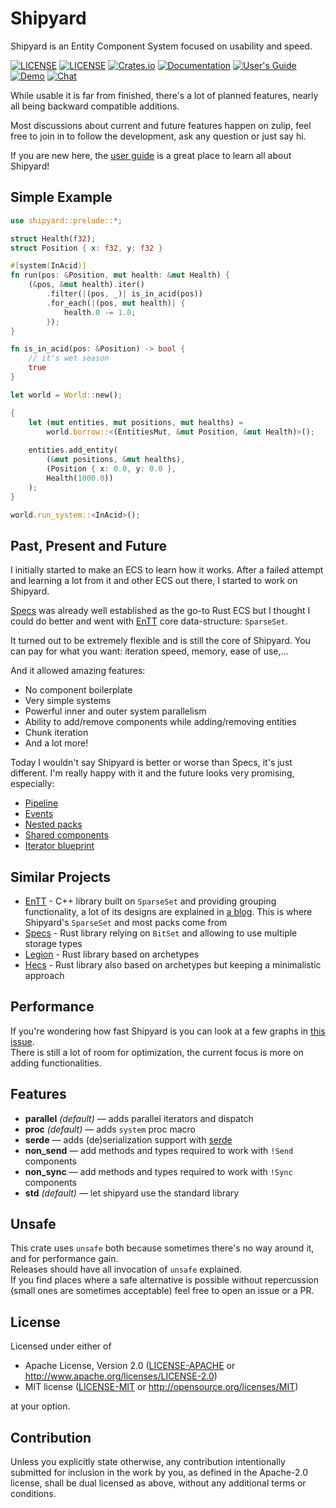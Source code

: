 # Shipyard

Shipyard is an Entity Component System focused on usability and speed.

[![LICENSE](https://img.shields.io/badge/license-MIT-blue.svg)](LICENSE-MIT)
[![LICENSE](https://img.shields.io/badge/license-apache-blue.svg)](LICENSE-APACHE)
[![Crates.io](https://img.shields.io/crates/v/shipyard.svg)](https://crates.io/crates/shipyard)
[![Documentation](https://docs.rs/shipyard/badge.svg)](https://docs.rs/shipyard)
[![User's Guide](https://img.shields.io/badge/user's%20guide-current-blueviolet)](https://leudz.github.io/shipyard/book)
[![Demo](https://img.shields.io/badge/demo-launch-yellow)](https://leudz.github.io/shipyard/demo)
[![Chat](https://img.shields.io/badge/zulip-join_chat-brightgreen.svg)](https://shipyard.zulipchat.com/join/zrakw74eyqongdul9bib769w/)

While usable it is far from finished, there's a lot of planned features, nearly all being backward compatible additions.

Most discussions about current and future features happen on zulip, feel free to join in to follow the development, ask any question or just say hi.

If you are new here, the [user guide](https://leudz.github.io/shipyard/book) is a great place to learn all about Shipyard!

## Simple Example
```rust
use shipyard::prelude::*;

struct Health(f32);
struct Position { x: f32, y: f32 }

#[system(InAcid)]
fn run(pos: &Position, mut health: &mut Health) {
    (&pos, &mut health).iter()
        .filter(|(pos, _)| is_in_acid(pos))
        .for_each(|(pos, mut health)| {
            health.0 -= 1.0;
        });
}

fn is_in_acid(pos: &Position) -> bool {
    // it's wet season
    true
}

let world = World::new();

{
    let (mut entities, mut positions, mut healths) =
        world.borrow::<(EntitiesMut, &mut Position, &mut Health)>();
   
    entities.add_entity(
        (&mut positions, &mut healths),
        (Position { x: 0.0, y: 0.0 },
        Health(1000.0))
    );
}

world.run_system::<InAcid>();
```

## Past, Present and Future

I initially started to make an ECS to learn how it works. After a failed attempt and learning a lot from it and other ECS out there, I started to work on Shipyard.

[Specs](https://github.com/amethyst/specs) was already well established as the go-to Rust ECS but I thought I could do better and went with [EnTT](https://github.com/skypjack/entt) core data-structure: `SparseSet`.

It turned out to be extremely flexible and is still the core of Shipyard. You can pay for what you want: iteration speed, memory, ease of use,...

And it allowed amazing features:
- No component boilerplate
- Very simple systems
- Powerful inner and outer system parallelism
- Ability to add/remove components while adding/removing entities
- Chunk iteration
- And a lot more!

Today I wouldn't say Shipyard is better or worse than Specs, it's just different. I'm really happy with it and the future looks very promising, especially:
- [Pipeline](https://github.com/leudz/shipyard/issues/44)
- [Events](https://github.com/leudz/shipyard/issues/22)
- [Nested packs](https://github.com/leudz/shipyard/issues/47)
- [Shared components](https://github.com/leudz/shipyard/issues/38)
- [Iterator blueprint](https://github.com/leudz/shipyard/issues/41)

## Similar Projects

- [EnTT](https://github.com/skypjack/entt) - C++ library built on `SparseSet` and providing grouping functionality, a lot of its designs are explained in [a blog](https://skypjack.github.io/). This is where Shipyard's `SparseSet` and most packs come from
- [Specs](https://github.com/amethyst/specs) - Rust library relying on `BitSet` and allowing to use multiple storage types
- [Legion](https://github.com/TomGillen/legion) - Rust library based on archetypes
- [Hecs](https://github.com/Ralith/hecs) - Rust library also based on archetypes but keeping a minimalistic approach

## Performance

If you're wondering how fast Shipyard is you can look at a few graphs in [this issue](https://github.com/leudz/shipyard/issues/61).  
There is still a lot of room for optimization, the current focus is more on adding functionalities.

## Features

- **parallel** *(default)* &mdash; adds parallel iterators and dispatch
- **proc** *(default)* &mdash; adds `system` proc macro
- **serde** &mdash; adds (de)serialization support with [serde](https://github.com/serde-rs/serde)
- **non_send** &mdash; add methods and types required to work with `!Send` components
- **non_sync** &mdash; add methods and types required to work with `!Sync` components
- **std** *(default)* &mdash; let shipyard use the standard library

## Unsafe

This crate uses `unsafe` both because sometimes there's no way around it, and for performance gain.  
Releases should have all invocation of `unsafe` explained.  
If you find places where a safe alternative is possible without repercussion (small ones are sometimes acceptable) feel free to open an issue or a PR.

## License

Licensed under either of

 * Apache License, Version 2.0
   ([LICENSE-APACHE](LICENSE-APACHE) or http://www.apache.org/licenses/LICENSE-2.0)
 * MIT license
   ([LICENSE-MIT](LICENSE-MIT) or http://opensource.org/licenses/MIT)

at your option.

## Contribution

Unless you explicitly state otherwise, any contribution intentionally submitted
for inclusion in the work by you, as defined in the Apache-2.0 license, shall be
dual licensed as above, without any additional terms or conditions.